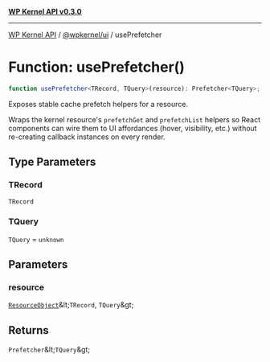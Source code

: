 [**WP Kernel API v0.3.0**](../../../README.md)

---

[WP Kernel API](../../../README.md) / [@wpkernel/ui](../README.md) / usePrefetcher

# Function: usePrefetcher()

```ts
function usePrefetcher<TRecord, TQuery>(resource): Prefetcher<TQuery>;
```

Exposes stable cache prefetch helpers for a resource.

Wraps the kernel resource's `prefetchGet` and `prefetchList` helpers so React
components can wire them to UI affordances (hover, visibility, etc.) without
re-creating callback instances on every render.

## Type Parameters

### TRecord

`TRecord`

### TQuery

`TQuery` = `unknown`

## Parameters

### resource

[`ResourceObject`](../../../core/src/type-aliases/ResourceObject.md)\&lt;`TRecord`, `TQuery`\&gt;

## Returns

`Prefetcher`\&lt;`TQuery`\&gt;
